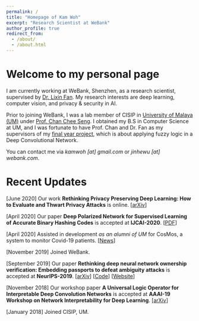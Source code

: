 ```yaml
---
permalink: /
title: "Homepage of Kam Woh"
excerpt: "Research Scientist at WeBank"
author_profile: true
redirect_from: 
  - /about/
  - /about.html
---
```


Welcome to my personal page
======
I am currently working at WeBank, Shenzhen, as a research scientist, supervised by [Dr. Lixin Fan](https://www.linkedin.com/in/lixin-fan-9278406/). My research interests are deep learning, computer vision, and privacy & security in AI.

Prior to joining WeBank, I was a lab member of CISIP in [University of Malaya (UM)](https://um.edu.my/) under [Prof. Chan Chee Seng](http://cs-chan.com/). I obtained my B.S in Computer Science at UM, and I was fortunate to have Prof. Chan and Dr. Fan as my supervisors of my [final year project](https://arxiv.org/abs/1901.08551), which is about applying fuzzy logic in a Deep Convolutional Network.

You can contact me via *kamwoh \[at\] gmail.com* or *jinhewu \[at\] webank.com*.

Recent Updates
======
[June 2020] Our work **Rethinking Privacy Preserving Deep Learning: How to Evaluate and Thwart Privacy Attacks** is online. \[[arXiv](https://arxiv.org/abs/2006.11601)\]

[April 2020] Our paper **Deep Polarized Network for Supervised Learning of Accurate Binary Hashing Codes** is accepted at **IJCAI-2020**. \[[PDF](https://www.ijcai.org/Proceedings/2020/0115.pdf)\]

[April 2020] Assisted in development *as an alumni of UM* for CosMos, a system to monitor Covid-19 patients. \[[News](https://www.thestar.com.my/news/nation/2020/04/24/cosmos-um-develops-app-to-monitor-suspected-covid-19-patients)\]

[November 2019] Joined WeBank.

[September 2019] Our paper **Rethinking deep neural network ownership verification: Embedding passports to defeat ambiguity attacks** is accepted at **NeurIPS-2019**. \[[arXiv](https://arxiv.org/abs/1909.07830)\] \[[Code](https://github.com/kamwoh/DeepIPR)\] \[[Website](https://kamwoh.github.io/DeepIPR/)\]

[November 2018] Our workshop paper **A Universal Logic Operator for Interpretable Deep Convolution Networks** is accepted at **AAAI-19 Workshop on Network Interpretability for Deep Learning**. \[[arXiv](https://arxiv.org/abs/1901.08551)\]

[January 2018] Joined CISIP, UM.